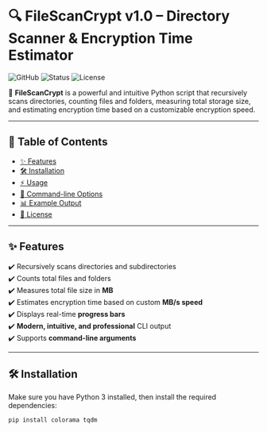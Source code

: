 # 🔍 FileScanCrypt v1.0 – Directory Scanner & Encryption Time Estimator

![GitHub](https://img.shields.io/badge/Python-3.x-blue.svg?logo=python)
![Status](https://img.shields.io/badge/Status-Stable-green)
![License](https://img.shields.io/badge/License-MIT-yellow)

🚀 **FileScanCrypt** is a powerful and intuitive Python script that recursively scans directories, counting files and folders, measuring total storage size, and estimating encryption time based on a customizable encryption speed.

---

## 📜 **Table of Contents**
- [✨ Features](#-features)
- [🛠 Installation](#-installation)
- [⚡ Usage](#-usage)
- [🔧 Command-line Options](#-command-line-options)
- [📊 Example Output](#-example-output)
- [📌 License](#-license)

---

## ✨ **Features**
✔️ Recursively scans directories and subdirectories  
✔️ Counts total files and folders  
✔️ Measures total file size in **MB**  
✔️ Estimates encryption time based on custom **MB/s speed**  
✔️ Displays real-time **progress bars**  
✔️ **Modern, intuitive, and professional** CLI output  
✔️ Supports **command-line arguments**  

---

## 🛠 **Installation**
Make sure you have Python 3 installed, then install the required dependencies:

```bash
pip install colorama tqdm
